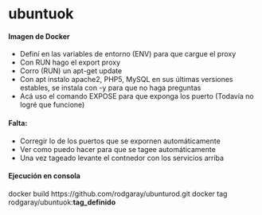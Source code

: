 # ubuntuok
<h4>Imagen de Docker</h4>

<ul>
  <li>Definí en las variables de entorno (ENV) para que cargue el proxy</li>
  <li>Con RUN hago el export proxy</li>
  <li>Corro (RUN) un apt-get update</li>
  <li>Con apt instalo apache2, PHP5, MySQL en sus últimas versiones estables, se instala con -y para que no haga preguntas</li>
  <li>Acá uso el comando EXPOSE para que exponga los puerto (Todavía no logré que funcione)</li>
</ul>

<h4>Falta:</h4>
<ul>
  <li>Corregir lo de los puertos que se expornen automáticamente</li>
  <li>Ver como puedo hacer para que se tagee automáticamente</li>
  <li>Una vez tageado levante el contnedor con los servicios arriba</li>
</ul>

<h4>Ejecución en consola</h4>
<p>
docker build https://github.com/rodgaray/ubunturod.git
docker tag rodgaray/ubuntuok:<strong>tag_definido</strong>  
</p>
